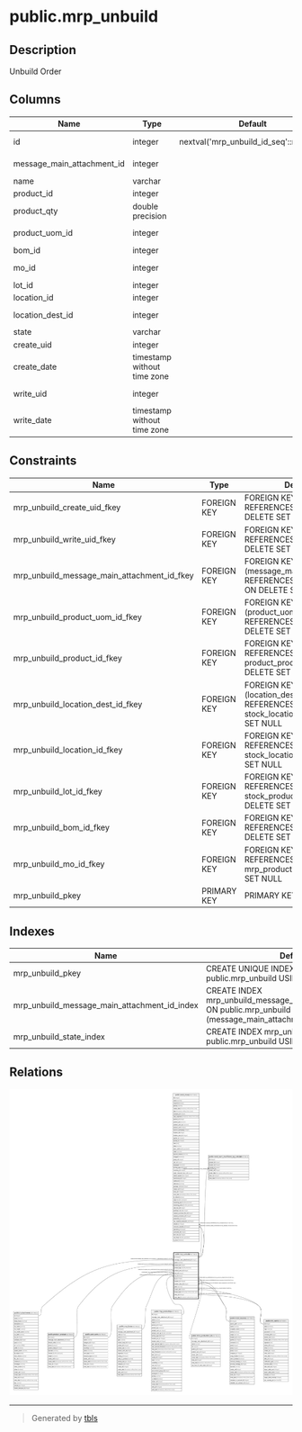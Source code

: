 # public.mrp_unbuild

## Description

Unbuild Order

## Columns

| Name | Type | Default | Nullable | Children | Parents | Comment |
| ---- | ---- | ------- | -------- | -------- | ------- | ------- |
| id | integer | nextval('mrp_unbuild_id_seq'::regclass) | false | [public.stock_move](public.stock_move.md) [public.stock_warn_insufficient_qty_unbuild](public.stock_warn_insufficient_qty_unbuild.md) |  |  |
| message_main_attachment_id | integer |  | true |  | [public.ir_attachment](public.ir_attachment.md) | Main Attachment |
| name | varchar |  | true |  |  | Reference |
| product_id | integer |  | false |  | [public.product_product](public.product_product.md) | Product |
| product_qty | double precision |  | false |  |  | Quantity |
| product_uom_id | integer |  | false |  | [public.uom_uom](public.uom_uom.md) | Unit of Measure |
| bom_id | integer |  | false |  | [public.mrp_bom](public.mrp_bom.md) | Bill of Material |
| mo_id | integer |  | true |  | [public.mrp_production](public.mrp_production.md) | Manufacturing Order |
| lot_id | integer |  | true |  | [public.stock_production_lot](public.stock_production_lot.md) | Lot |
| location_id | integer |  | false |  | [public.stock_location](public.stock_location.md) | Location |
| location_dest_id | integer |  | false |  | [public.stock_location](public.stock_location.md) | Destination Location |
| state | varchar |  | true |  |  | Status |
| create_uid | integer |  | true |  | [public.res_users](public.res_users.md) | Created by |
| create_date | timestamp without time zone |  | true |  |  | Created on |
| write_uid | integer |  | true |  | [public.res_users](public.res_users.md) | Last Updated by |
| write_date | timestamp without time zone |  | true |  |  | Last Updated on |

## Constraints

| Name | Type | Definition |
| ---- | ---- | ---------- |
| mrp_unbuild_create_uid_fkey | FOREIGN KEY | FOREIGN KEY (create_uid) REFERENCES res_users(id) ON DELETE SET NULL |
| mrp_unbuild_write_uid_fkey | FOREIGN KEY | FOREIGN KEY (write_uid) REFERENCES res_users(id) ON DELETE SET NULL |
| mrp_unbuild_message_main_attachment_id_fkey | FOREIGN KEY | FOREIGN KEY (message_main_attachment_id) REFERENCES ir_attachment(id) ON DELETE SET NULL |
| mrp_unbuild_product_uom_id_fkey | FOREIGN KEY | FOREIGN KEY (product_uom_id) REFERENCES uom_uom(id) ON DELETE SET NULL |
| mrp_unbuild_product_id_fkey | FOREIGN KEY | FOREIGN KEY (product_id) REFERENCES product_product(id) ON DELETE SET NULL |
| mrp_unbuild_location_dest_id_fkey | FOREIGN KEY | FOREIGN KEY (location_dest_id) REFERENCES stock_location(id) ON DELETE SET NULL |
| mrp_unbuild_location_id_fkey | FOREIGN KEY | FOREIGN KEY (location_id) REFERENCES stock_location(id) ON DELETE SET NULL |
| mrp_unbuild_lot_id_fkey | FOREIGN KEY | FOREIGN KEY (lot_id) REFERENCES stock_production_lot(id) ON DELETE SET NULL |
| mrp_unbuild_bom_id_fkey | FOREIGN KEY | FOREIGN KEY (bom_id) REFERENCES mrp_bom(id) ON DELETE SET NULL |
| mrp_unbuild_mo_id_fkey | FOREIGN KEY | FOREIGN KEY (mo_id) REFERENCES mrp_production(id) ON DELETE SET NULL |
| mrp_unbuild_pkey | PRIMARY KEY | PRIMARY KEY (id) |

## Indexes

| Name | Definition |
| ---- | ---------- |
| mrp_unbuild_pkey | CREATE UNIQUE INDEX mrp_unbuild_pkey ON public.mrp_unbuild USING btree (id) |
| mrp_unbuild_message_main_attachment_id_index | CREATE INDEX mrp_unbuild_message_main_attachment_id_index ON public.mrp_unbuild USING btree (message_main_attachment_id) |
| mrp_unbuild_state_index | CREATE INDEX mrp_unbuild_state_index ON public.mrp_unbuild USING btree (state) |

## Relations

![er](public.mrp_unbuild.svg)

---

> Generated by [tbls](https://github.com/k1LoW/tbls)
